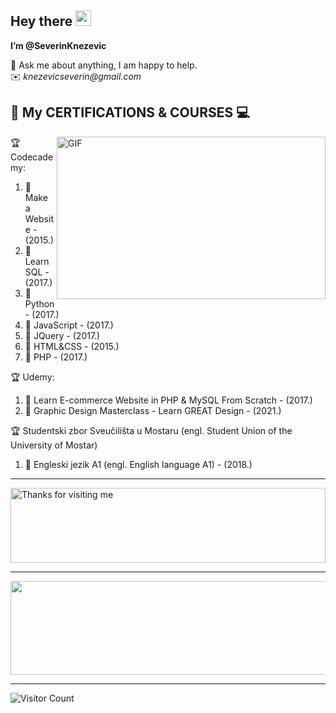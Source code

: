<!-- 👋-->

<h2> Hey there <img src="https://media.giphy.com/media/hvRJCLFzcasrR4ia7z/giphy.gif" width="25px"> </h2> 

<!--Hi,--> 
__I’m @SeverinKnezevic__

  💬  Ask me about anything, I am happy to help. <br/>
  ✉️  _knezevicseverin@gmail.com_

## :scroll: My CERTIFICATIONS & COURSES :computer:

<img align="right" alt="GIF" src="https://github.com/abhisheknaiidu/abhisheknaiidu/blob/master/code.gif?raw=true" width="430" height="260" />

:trophy: Codecademy:  
1. :1st_place_medal:	 Make a Website - (2015.)
2. :1st_place_medal:	Learn SQL      - (2017.)
3. :1st_place_medal:	Python         - (2017.)
4. :1st_place_medal:	JavaScript     - (2017.)
5. :1st_place_medal:	JQuery         - (2017.)
6. :1st_place_medal:	HTML&CSS       - (2015.)
7. :1st_place_medal:	PHP            - (2017.)

:trophy: Udemy: 
1. :1st_place_medal:	Learn E-commerce Website in PHP & MySQL From Scratch  - (2017.)
2. :1st_place_medal:	Graphic Design Masterclass - Learn GREAT Design       - (2021.)

:trophy: Studentski zbor Sveučilišta u Mostaru (engl. Student Union of the University of Mostar) 
1. :1st_place_medal:	Engleski jezik A1 (engl. English language A1) - (2018.)

****   
 
 <img height="120" alt="Thanks for visiting me" width="100%" src="https://raw.githubusercontent.com/BrunnerLivio/brunnerlivio/master/images/marquee.svg" />
 
****

<img align="center" alt="" src="https://user-images.githubusercontent.com/81822988/115206705-27ce5080-a0fb-11eb-9f25-dc753ae9f5a8.jpg" width="1000" height="150" />

****
  ![Visitor Count](https://profile-counter.glitch.me/severinknezevic/count.svg)
   
<!--- 
- 👀 I’m interested in ...
- 🌱 I’m currently learning ...
- 💞️ I’m looking to collaborate on ...
- 📫 How to reach me ...
--->
<!---
SeverinKnezevic/SeverinKnezevic is a ✨ special ✨ repository because its `README.md` (this file) appears on your GitHub profile.
You can click the Preview link to take a look at your changes.
--->
